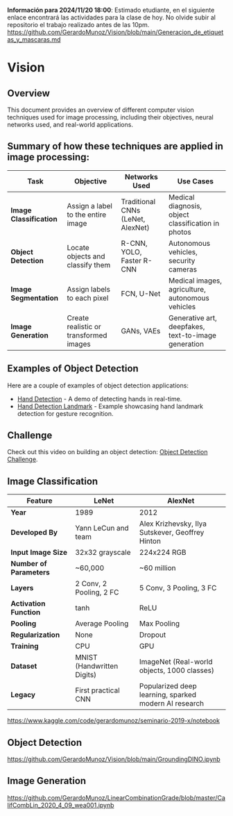**Información para 2024/11/20 18:00**: Estimado etudiante, en el siguiente enlace encontrará las actividades para la clase de hoy. No olvide subir al repositorio el trabajo realizado antes de las 10pm.  https://github.com/GerardoMunoz/Vision/blob/main/Generacion_de_etiquetas_y_mascaras.md
 

# Vision

## Overview
This document provides an overview of different computer vision techniques used for image processing, including their objectives, neural networks used, and real-world applications.

## Summary of how these techniques are applied in image processing:

| **Task**               | **Objective**                               | **Networks Used**               | **Use Cases**                                    |
|------------------------|---------------------------------------------|---------------------------------|--------------------------------------------------|
| **Image Classification**| Assign a label to the entire image          | Traditional CNNs (LeNet, AlexNet) | Medical diagnosis, object classification in photos |
| **Object Detection**    | Locate objects and classify them            | R-CNN, YOLO, Faster R-CNN        | Autonomous vehicles, security cameras            |
| **Image Segmentation**  | Assign labels to each pixel                 | FCN, U-Net                       | Medical images, agriculture, autonomous vehicles |
| **Image Generation**    | Create realistic or transformed images      | GANs, VAEs                       | Generative art, deepfakes, text-to-image generation |

## Examples of Object Detection
Here are a couple of examples of object detection applications:
* [Hand Detection](https://gerardomunoz.github.io/Vision/Hand_Detection.html) - A demo of detecting hands in real-time.
* [Hand Detection Landmark](https://gerardomunoz.github.io/Vision/Hand_Detection_LandMark.html) - Example showcasing hand landmark detection for gesture recognition.

## Challenge
Check out this video on building an object detection: [Object Detection Challenge](https://www.youtube.com/watch?v=sGDJwilP-oo).

## Image Classification

| Feature                 | **LeNet**                           | **AlexNet**                                  |
|-------------------------|-------------------------------------|----------------------------------------------|
| **Year**                | 1989                                | 2012                                         |
| **Developed By**        | Yann LeCun and team                 | Alex Krizhevsky, Ilya Sutskever, Geoffrey Hinton |
| **Input Image Size**    | 32x32 grayscale                     | 224x224 RGB                                  |
| **Number of Parameters**| ~60,000                             | ~60 million                                  |
| **Layers**              | 2 Conv, 2 Pooling, 2 FC             | 5 Conv, 3 Pooling, 3 FC                      |
| **Activation Function** | tanh                                | ReLU                                         |
| **Pooling**             | Average Pooling                     | Max Pooling                                  |
| **Regularization**      | None                                | Dropout                                      |
| **Training**            | CPU                                 | GPU                                          |
| **Dataset**             | MNIST (Handwritten Digits)          | ImageNet (Real-world objects, 1000 classes)  |
| **Legacy**              | First practical CNN                 | Popularized deep learning, sparked modern AI research |

https://www.kaggle.com/code/gerardomunoz/seminario-2019-x/notebook

## Object Detection
https://github.com/GerardoMunoz/Vision/blob/main/GroundingDINO.ipynb


## Image Generation
https://github.com/GerardoMunoz/LinearCombinationGrade/blob/master/CalifCombLin_2020_4_09_wea001.ipynb
